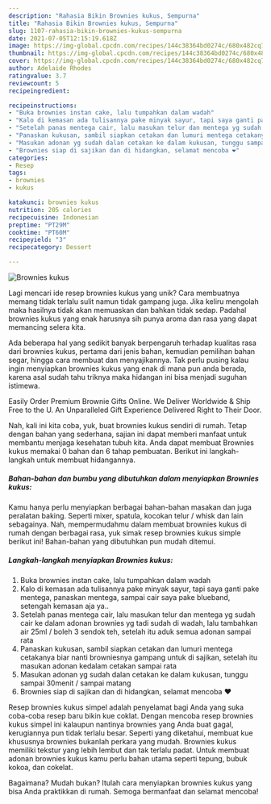 ```yaml
---
description: "Rahasia Bikin Brownies kukus, Sempurna"
title: "Rahasia Bikin Brownies kukus, Sempurna"
slug: 1107-rahasia-bikin-brownies-kukus-sempurna
date: 2021-07-05T12:15:19.618Z
image: https://img-global.cpcdn.com/recipes/144c38364bd0274c/680x482cq70/brownies-kukus-foto-resep-utama.jpg
thumbnail: https://img-global.cpcdn.com/recipes/144c38364bd0274c/680x482cq70/brownies-kukus-foto-resep-utama.jpg
cover: https://img-global.cpcdn.com/recipes/144c38364bd0274c/680x482cq70/brownies-kukus-foto-resep-utama.jpg
author: Adelaide Rhodes
ratingvalue: 3.7
reviewcount: 5
recipeingredient:

recipeinstructions:
- "Buka brownies instan cake, lalu tumpahkan dalam wadah"
- "Kalo di kemasan ada tulisannya pake minyak sayur, tapi saya ganti pake mentega, panaskan mentega, sampai cair saya pake blueband, setengah kemasan aja ya.."
- "Setelah panas mentega cair, lalu masukan telur dan mentega yg sudah cair ke dalam adonan brownies yg tadi sudah di wadah, lalu tambahkan air 25ml / boleh 3 sendok teh, setelah itu aduk semua adonan sampai rata"
- "Panaskan kukusan, sambil siapkan cetakan dan lumuri mentega cetakanya biar nanti browniesnya gampang untuk di sajikan, setelah itu masukan adonan kedalam cetakan sampai rata"
- "Masukan adonan yg sudah dalan cetakan ke dalam kukusan, tunggu sampai 30menit / sampai matang"
- "Brownies siap di sajikan dan di hidangkan, selamat mencoba ❤️"
categories:
- Resep
tags:
- brownies
- kukus

katakunci: brownies kukus 
nutrition: 205 calories
recipecuisine: Indonesian
preptime: "PT29M"
cooktime: "PT60M"
recipeyield: "3"
recipecategory: Dessert

---
```



![Brownies kukus](https://img-global.cpcdn.com/recipes/144c38364bd0274c/680x482cq70/brownies-kukus-foto-resep-utama.jpg)

Lagi mencari ide resep brownies kukus yang unik? Cara membuatnya memang tidak terlalu sulit namun tidak gampang juga. Jika keliru mengolah maka hasilnya tidak akan memuaskan dan bahkan tidak sedap. Padahal brownies kukus yang enak harusnya sih punya aroma dan rasa yang dapat memancing selera kita.

Ada beberapa hal yang sedikit banyak berpengaruh terhadap kualitas rasa dari brownies kukus, pertama dari jenis bahan, kemudian pemilihan bahan segar, hingga cara membuat dan menyajikannya. Tak perlu pusing kalau ingin menyiapkan brownies kukus yang enak di mana pun anda berada, karena asal sudah tahu triknya maka hidangan ini bisa menjadi suguhan istimewa.

Easily Order Premium Brownie Gifts Online. We Deliver Worldwide &amp; Ship Free to the U. An Unparalleled Gift Experience Delivered Right to Their Door.


Nah, kali ini kita coba, yuk, buat brownies kukus sendiri di rumah. Tetap dengan bahan yang sederhana, sajian ini dapat memberi manfaat untuk membantu menjaga kesehatan tubuh kita. Anda dapat membuat Brownies kukus memakai 0 bahan dan 6 tahap pembuatan. Berikut ini langkah-langkah untuk membuat hidangannya.

<!--inarticleads1-->

##### Bahan-bahan dan bumbu yang dibutuhkan dalam menyiapkan Brownies kukus:



Kamu hanya perlu menyiapkan berbagai bahan-bahan masakan dan juga peralatan baking. Seperti mixer, spatula, kocokan telur / whisk dan lain sebagainya. Nah, mempermudahmu dalam membuat brownies kukus di rumah dengan berbagai rasa, yuk simak resep brownies kukus simple berikut ini! Bahan-bahan yang dibutuhkan pun mudah ditemui. 

<!--inarticleads2-->

##### Langkah-langkah menyiapkan Brownies kukus:

1. Buka brownies instan cake, lalu tumpahkan dalam wadah
1. Kalo di kemasan ada tulisannya pake minyak sayur, tapi saya ganti pake mentega, panaskan mentega, sampai cair saya pake blueband, setengah kemasan aja ya..
1. Setelah panas mentega cair, lalu masukan telur dan mentega yg sudah cair ke dalam adonan brownies yg tadi sudah di wadah, lalu tambahkan air 25ml / boleh 3 sendok teh, setelah itu aduk semua adonan sampai rata
1. Panaskan kukusan, sambil siapkan cetakan dan lumuri mentega cetakanya biar nanti browniesnya gampang untuk di sajikan, setelah itu masukan adonan kedalam cetakan sampai rata
1. Masukan adonan yg sudah dalan cetakan ke dalam kukusan, tunggu sampai 30menit / sampai matang
1. Brownies siap di sajikan dan di hidangkan, selamat mencoba ❤️


Resep brownies kukus simpel adalah penyelamat bagi Anda yang suka coba-coba resep baru bikin kue coklat. Dengan mencoba resep brownies kukus simpel ini kalaupun nantinya brownies yang Anda buat gagal, kerugiannya pun tidak terlalu besar. Seperti yang diketahui, membuat kue khususnya brownies bukanlah perkara yang mudah. Brownies kukus memiliki tekstur yang lebih lembut dan tak terlalu padat. Untuk membuat adonan brownies kukus kamu perlu bahan utama seperti tepung, bubuk kokoa, dan cokelat. 

Bagaimana? Mudah bukan? Itulah cara menyiapkan brownies kukus yang bisa Anda praktikkan di rumah. Semoga bermanfaat dan selamat mencoba!
